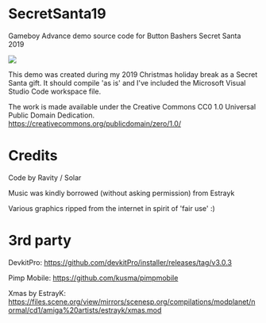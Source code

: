 # SecretSanta19
Gameboy Advance demo source code for Button Bashers Secret Santa 2019

[![](http://img.youtube.com/vi/6-kZKGo8a7k/0.jpg)](http://www.youtube.com/watch?v=6-kZKGo8a7k "")

This demo was created during my 2019 Christmas holiday break as a Secret Santa gift. It should compile 'as is' and I've included the Microsoft Visual Studio Code workspace file. 

The work is made available under the Creative Commons CC0 1.0 Universal Public Domain Dedication. https://creativecommons.org/publicdomain/zero/1.0/


# Credits

Code by Ravity / Solar

Music was kindly borrowed (without asking permission) from Estrayk  

Various graphics ripped from the internet in spirit of 'fair use' :)


# 3rd party

DevkitPro: https://github.com/devkitPro/installer/releases/tag/v3.0.3

Pimp Mobile: https://github.com/kusma/pimpmobile

Xmas by EstrayK: https://files.scene.org/view/mirrors/scenesp.org/compilations/modplanet/normal/cd1/amiga%20artists/estrayk/xmas.mod



